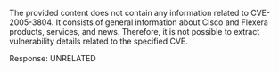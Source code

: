 The provided content does not contain any information related to CVE-2005-3804. It consists of general information about Cisco and Flexera products, services, and news. Therefore, it is not possible to extract vulnerability details related to the specified CVE.

Response: UNRELATED